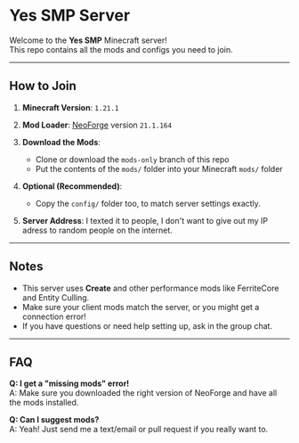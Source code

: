# Yes SMP Server

Welcome to the **Yes SMP** Minecraft server!  
This repo contains all the mods and configs you need to join.

---

## How to Join

1. **Minecraft Version**: `1.21.1`
2. **Mod Loader**: [NeoForge](https://neoforged.net/) version `21.1.164`
3. **Download the Mods**:
   - Clone or download the `mods-only` branch of this repo
   - Put the contents of the `mods/` folder into your Minecraft `mods/` folder
4. **Optional (Recommended)**:
   - Copy the `config/` folder too, to match server settings exactly.

5. **Server Address**: I texted it to people, I don't want to give out my IP adress to random people on the internet.

---

## Notes
- This server uses **Create** and other performance mods like FerriteCore and Entity Culling.
- Make sure your client mods match the server, or you might get a connection error!
- If you have questions or need help setting up, ask in the group chat.

---

## FAQ

**Q: I get a "missing mods" error!**  
A: Make sure you downloaded the right version of NeoForge and have all the mods installed.

**Q: Can I suggest mods?**  
A: Yeah! Just send me a text/email or pull request if you really want to.
